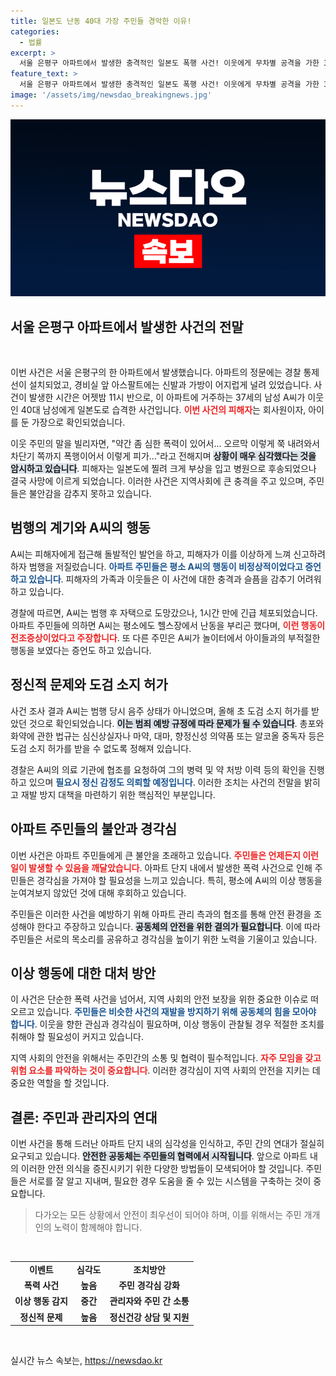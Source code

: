 ```yaml
---
title: 일본도 난동 40대 가장 주민들 경악한 이유!
categories:
  - 법률
excerpt: >
  서울 은평구 아파트에서 발생한 충격적인 일본도 폭행 사건! 이웃에게 무차별 공격을 가한 37세 남성이 긴급 체포되었고, 피해자는 안타깝게도 숨졌습니다. 뒤에 감춰진 미스터리와 주민들의 증언이 당신을 놀라게 할 것입니다.
feature_text: >
  서울 은평구 아파트에서 발생한 충격적인 일본도 폭행 사건! 이웃에게 무차별 공격을 가한 37세 남성이 긴급 체포되었고, 피해자는 안타깝게도 숨졌습니다. 뒤에 감춰진 미스터리와 주민들의 증언이 당신을 놀라게 할 것입니다.
image: '/assets/img/newsdao_breakingnews.jpg'
---
```


<p><img src="/assets/img/newsdao_breakingnews.jpg" alt="koreaapp 속보" /></p>

<h2 data-ke-size="size26">서울 은평구 아파트에서 발생한 사건의 전말</h2>

<p data-ke-size="size16">&nbsp;</p>

<p>이번 사건은 서울 은평구의 한 아파트에서 발생했습니다. 아파트의 정문에는 경찰 통제선이 설치되었고, 경비실 앞 아스팔트에는 신발과 가방이 어지럽게 널려 있었습니다. 사건이 발생한 시간은 어젯밤 11시 반으로, 이 아파트에 거주하는 37세의 남성 A씨가 이웃인 40대 남성에게 일본도로 습격한 사건입니다. <b><span style="color: #ee2323;">이번 사건의 피해자</span></b>는 회사원이자, 아이를 둔 가장으로 확인되었습니다.</p>

<p>이웃 주민의 말을 빌리자면, "약간 좀 심한 폭력이 있어서… 오르막 이렇게 쭉 내려와서 차단기 쪽까지 폭행이어서 이렇게 피가…"라고 전해지며 <b><span style="background-color: #21538527;">상황이 매우 심각했다는 것을 암시하고 있습니다</span></b>. 피해자는 일본도에 찔려 크게 부상을 입고 병원으로 후송되었으나 결국 사망에 이르게 되었습니다. 이러한 사건은 지역사회에 큰 충격을 주고 있으며, 주민들은 불안감을 감추지 못하고 있습니다.</p>

<h2>범행의 계기와 A씨의 행동</h2>

<p>A씨는 피해자에게 접근해 돌발적인 발언을 하고, 피해자가 이를 이상하게 느껴 신고하려 하자 범행을 저질렀습니다. <b><span style="color: #1a5490;">아파트 주민들은 평소 A씨의 행동이 비정상적이었다고 증언하고 있습니다</span></b>. 피해자의 가족과 이웃들은 이 사건에 대한 충격과 슬픔을 감추기 어려워하고 있습니다.</p>

<p>경찰에 따르면, A씨는 범행 후 자택으로 도망갔으나, 1시간 만에 긴급 체포되었습니다. 아파트 주민들에 의하면 A씨는 평소에도 헬스장에서 난동을 부리곤 했다며, <b><span style="color: #ee2323;">이런 행동이 전조증상이었다고 주장합니다</span></b>. 또 다른 주민은 A씨가 놀이터에서 아이들과의 부적절한 행동을 보였다는 증언도 하고 있습니다.</p>

<h2>정신적 문제와 도검 소지 허가</h2>

<p>사건 조사 결과 A씨는 범행 당시 음주 상태가 아니었으며, 올해 초 도검 소지 허가를 받았던 것으로 확인되었습니다. <b><span style="background-color: #21538527;">이는 범죄 예방 규정에 따라 문제가 될 수 있습니다</span></b>. 총포와 화약에 관한 법규는 심신상실자나 마약, 대마, 향정신성 의약품 또는 알코올 중독자 등은 도검 소지 허가를 받을 수 없도록 정해져 있습니다.</p>

<p>경찰은 A씨의 의료 기관에 협조를 요청하여 그의 병력 및 약 처방 이력 등의 확인을 진행하고 있으며 <b><span style="color: #1a5490;">필요시 정신 감정도 의뢰할 예정입니다</span></b>. 이러한 조치는 사건의 전말을 밝히고 재발 방지 대책을 마련하기 위한 핵심적인 부분입니다.</p>

<h2>아파트 주민들의 불안과 경각심</h2>

<p>이번 사건은 아파트 주민들에게 큰 불안을 초래하고 있습니다. <b><span style="color: #ee2323;">주민들은 언제든지 이런 일이 발생할 수 있음을 깨달았습니다</span></b>. 아파트 단지 내에서 발생한 폭력 사건으로 인해 주민들은 경각심을 가져야 할 필요성을 느끼고 있습니다. 특히, 평소에 A씨의 이상 행동을 눈여겨보지 않았던 것에 대해 후회하고 있습니다.</p>

<p>주민들은 이러한 사건을 예방하기 위해 아파트 관리 측과의 협조를 통해 안전 환경을 조성해야 한다고 주장하고 있습니다. <b><span style="background-color: #21538527;">공동체의 안전을 위한 결의가 필요합니다</span></b>. 이에 따라 주민들은 서로의 목소리를 공유하고 경각심을 높이기 위한 노력을 기울이고 있습니다.</p>

<h2>이상 행동에 대한 대처 방안</h2>

<p>이 사건은 단순한 폭력 사건을 넘어서, 지역 사회의 안전 보장을 위한 중요한 이슈로 떠오르고 있습니다. <b><span style="color: #1a5490;">주민들은 비슷한 사건의 재발을 방지하기 위해 공동체의 힘을 모아야 합니다</span></b>. 이웃을 향한 관심과 경각심이 필요하며, 이상 행동이 관찰될 경우 적절한 조치를 취해야 할 필요성이 커지고 있습니다.</p>

<p>지역 사회의 안전을 위해서는 주민간의 소통 및 협력이 필수적입니다. <b><span style="color: #ee2323;">자주 모임을 갖고 위험 요소를 파악하는 것이 중요합니다</span></b>. 이러한 경각심이 지역 사회의 안전을 지키는 데 중요한 역할을 할 것입니다.</p>

<h2>결론: 주민과 관리자의 연대</h2>

<p>이번 사건을 통해 드러난 아파트 단지 내의 심각성을 인식하고, 주민 간의 연대가 절실히 요구되고 있습니다. <b><span style="background-color: #21538527;">안전한 공동체는 주민들의 협력에서 시작됩니다</span></b>. 앞으로 아파트 내의 이러한 안전 의식을 증진시키기 위한 다양한 방법들이 모색되어야 할 것입니다. 주민들은 서로를 잘 알고 지내며, 필요한 경우 도움을 줄 수 있는 시스템을 구축하는 것이 중요합니다.</p>

<blockquote>다가오는 모든 상황에서 안전이 최우선이 되어야 하며, 이를 위해서는 주민 개개인의 노력이 함께해야 합니다.</blockquote>

<p data-ke-size="size16">&nbsp;</p>

<table style="width: 100%;">
  <tbody>
    <tr>
      <td style="text-align: center; height: 17px;"><b>이벤트</b></td>
      <td style="text-align: center; height: 17px;"><b>심각도</b></td>
      <td style="text-align: center; height: 17px;"><b>조치방안</b></td>
    </tr>
    <tr>
      <td style="text-align: center; height: 17px;"><b>폭력 사건</b></td>
      <td style="text-align: center; height: 17px;"><b>높음</b></td>
      <td style="text-align: center; height: 17px;"><b>주민 경각심 강화</b></td>
    </tr>
    <tr>
      <td style="text-align: center; height: 17px;"><b>이상 행동 감지</b></td>
      <td style="text-align: center; height: 17px;"><b>중간</b></td>
      <td style="text-align: center; height: 17px;"><b>관리자와 주민 간 소통</b></td>
    </tr>
    <tr>
      <td style="text-align: center; height: 17px;"><b>정신적 문제</b></td>
      <td style="text-align: center; height: 17px;"><b>높음</b></td>
      <td style="text-align: center; height: 17px;"><b>정신건강 상담 및 지원</b></td>
    </tr>
  </tbody>
</table>

<p data-ke-size="size16">&nbsp;</p>
실시간 뉴스 속보는, <a href="https://newsdao.kr" rel="dofollow">https://newsdao.kr</a>


